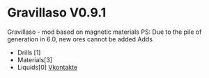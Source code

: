 # Gravillaso V0.9.1
Gravillaso - mod based on magnetic materials 
PS: Due to the pile of generation in 6.0, new ores cannot be added
Adds
* Drills [1]
* Materials[3]
* Liquids[0]
  [Vkontakte](https://vk.com/nickname_73)
